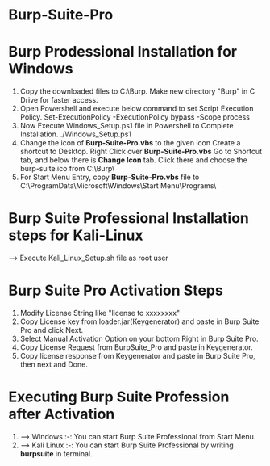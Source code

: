 # Burp-Suite-Pro

# Burp Prodessional Installation for Windows
  1. Copy the downloaded files to C:\Burp.
       Make new directory "Burp" in C Drive for faster access.
  2. Open Powershell and execute below command to set Script Execution Policy.
	    Set-ExecutionPolicy -ExecutionPolicy bypass -Scope process
  3. Now Execute Windows_Setup.ps1 file in Powershell to Complete Installation.
	    ./Windows_Setup.ps1
  4. Change the icon of **Burp-Suite-Pro.vbs** to the given icon 
	    Create a shortcut to Desktop. Right Click over **Burp-Suite-Pro.vbs** Go to Shortcut tab, and below there is **Change Icon** tab.
	    Click there and choose the burp-suite.ico from C:\Burp\ 
  5. For Start Menu Entry, copy **Burp-Suite-Pro.vbs** file to 
    	C:\ProgramData\Microsoft\Windows\Start Menu\Programs\

# Burp Suite Professional Installation steps for Kali-Linux
--> Execute Kali_Linux_Setup.sh file as root user

# Burp Suite Pro Activation Steps
  1. Modify License String like "license to xxxxxxxx"
  2. Copy License key from loader.jar(Keygenerator) and paste in Burp Suite Pro and click Next.
  3. Select Manual Activation Option on your bottom Right in Burp Suite Pro.
  4. Copy License Request from BurpSuite_Pro and paste in Keygenerator.
  5. Copy license response from Keygenerator and paste in Burp Suite Pro, then next and Done.

# Executing Burp Suite Profession after Activation
  1. --> Windows :-: You can start Burp Suite Professional from Start Menu.
  2. --> Kali Linux :-: You can start Burp Suite Professional by writing **burpsuite** in terminal.
